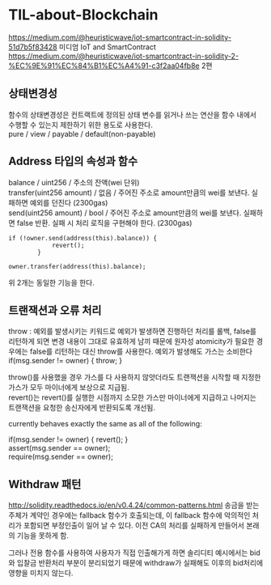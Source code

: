 # TIL-about-Blockchain

https://medium.com/@heuristicwave/iot-smartcontract-in-solidity-51d7b5f83428 미디엄 IoT and SmartContract</br>
https://medium.com/@heuristicwave/iot-smartcontract-in-solidity-2-%EC%9E%91%EC%84%B1%EC%A4%91-c3f2aa04fb8e 2편

## 상태변경성

함수의 상태변경성은 컨트랙트에 정의된 상태 변수를 읽거나 쓰는 연산을 함수 내에서 수행할 수 있는지 제한하기 위한 용도로 사용한다.</br>
pure / view / payable / default(non-payable)</br>



## Address 타입의 속성과 함수

balance / uint256 / 주소의 잔액(wei 단위)</br>
transfer(uint256 amount) / 없음 / 주어진 주소로 amount만큼의 wei를 보낸다. 실패하면 예외를 던진다 (2300gas)</br>
send(uint256 amount) / bool / 주어진 주소로 amount만큼의 wei를 보낸다. 실패하면 false 반환. 실패 시 처리 로직을 구현해야 한다. (2300gas)</br>
~~~
if (!owner.send(address(this).balance)) {
    	    revert();
    	}
~~~
~~~
owner.transfer(address(this).balance);
~~~ 
위 2개는 동일한 기능을 한다.

## 트랜잭션과 오류 처리

throw : 예외를 발생시키는 키워드로 예외가 발생하면 진행하던 처리를 롤백, false를 리턴하게 되면 변경 내용이 그대로 유효하게 남끼 때문에 원자성 atomicity가 필요한 경우에는 false를 리턴하는 대신 throw를 사용한다. 예외가 발생해도 가스는 소비한다 </br>
if(msg.sender != owner) { throw; }</br>

throw()를 사용했을 경우 가스를 다 사용하지 않앗더라도 트랜잭션을 시작할 때 지정한 가스가 모두 마이너에게 보상으로 지급됨.</br>
revert()는 revert()를 실행한 시점까지 소모한 가스만 마이너에게 지급하고 나머지는 트랜잭션을 요청한 송신자에게 반환되도록 개선됨.</br>

currently behaves exactly the same as all of the following:</br>

if(msg.sender != owner) { revert(); }</br>
assert(msg.sender == owner);</br>
require(msg.sender == owner);</br>

## Withdraw 패턴

http://solidity.readthedocs.io/en/v0.4.24/common-patterns.html
송금을 받는 주체가 계약인 경우에는 fallback 함수가 호출되는데, 이 fallback 함수에 악의적인 처리가 포함되면 부정인출이 일어 날 수 있다.
이전 CA의 처리를 실패하게 만들어서 본래의 기능을 못하게 함.

그러나 전용 함수를 사용하여 사용자가 직접 인출해가게 하면
솔리디티 예시에서는
bid와 입찰금 반환처리 부분이 분리되었기 때문에 withdraw가 실패해도 이후의 bid처리에 영향을 미치지 않는다.
